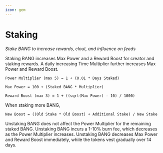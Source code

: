 ```yaml
---
icon: gem
---
```


# Staking

_Stake BANG to increase rewards, clout, and influence on feeds_

Staking BANG increases Max Power and a Reward Boost for creator and staking rewards. A daily increasing Time Multiplier further increases Max Power and Reward Boost.

`Power Multiplier (max 5) = 1 + (0.01 * Days Staked)`

`Max Power = 100 + (Staked BANG * Multiplier)`

`Reward Boost (max 3) = 1 + ((sqrt(Max Power) - 10) / 1000)`

When staking more BANG,

`New Boost = ((Old Stake * Old Boost) + Additional Stake) / New Stake`

Unstaking BANG does not affect the Power Multiplier for the remaining staked BANG. Unstaking BANG incurs a 1-10% burn fee, which decreases as the Power Multiplier increases. Unstaking BANG decreases Max Power and Reward Boost immediately, while the tokens vest gradually over 14 days.
